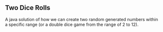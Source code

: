 Two Dice Rolls
---

A java solution of how we can create two random generated numbers within a specific range (or a double dice game from the range of 2 to 12).
